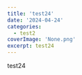 ```yaml
---
title: 'test24'
date: '2024-04-24'
categories:
  - test2
coverImage: 'None.png'
excerpt: test24
---
```


test24
